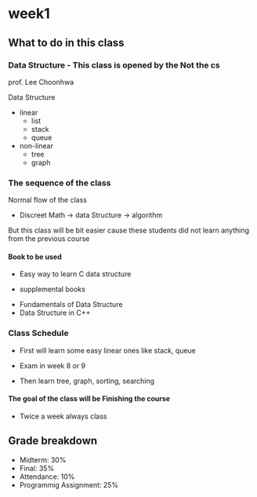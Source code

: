 # week1

## What to do in this class

### Data Structure - This class is opened by the Not the cs

prof. Lee Choonhwa

Data Structure

- linear
  - list
  - stack
  - queue
- non-linear
  - tree
  - graph

### The sequence of the class

Normal flow of the class

- Discreet Math -> data Structure -> algorithm

But this class will be bit easier cause these students did not learn anything from the previous course

#### Book to be used

- Easy way to learn C data structure

* supplemental books

- Fundamentals of Data Structure
- Data Structure in C++

### Class Schedule

- First will learn some easy linear ones like stack, queue

- Exam in week 8 or 9

- Then learn tree, graph, sorting, searching

#### The goal of the class will be Finishing the course

- Twice a week always class

## Grade breakdown

- Midterm: 30%
- Final: 35%
- Attendance: 10%
- Programmig Assignment: 25%
